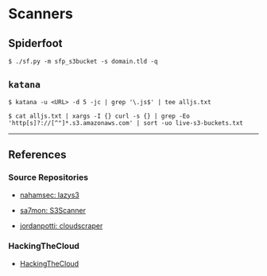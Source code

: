 # Scanners

## Spiderfoot

```
$ ./sf.py -m sfp_s3bucket -s domain.tld -q
```

## `katana`

```
$ katana -u <URL> -d 5 -jc | grep '\.js$' | tee alljs.txt

$ cat alljs.txt | xargs -I {} curl -s {} | grep -Eo 'http[s]?://[^"]*.s3.amazonaws.com' | sort -uo live-s3-buckets.txt
```

---
## References

### Source Repositories

- [nahamsec: lazys3](https://github.com/nahamsec/lazys3)

- [sa7mon: S3Scanner](https://github.com/sa7mon/S3Scanner)

- [jordanpotti: cloudscraper](https://github.com/jordanpotti/cloudscraper)

### HackingTheCloud

- [HackingTheCloud](https://hackingthe.cloud/aws/general-knowledge/aws_organizations_defaults/)